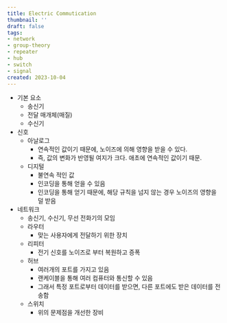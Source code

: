 ```yaml
---
title: Electric Commutication
thumbnail: ''
draft: false
tags:
- network
- group-theory
- repeater
- hub
- switch
- signal
created: 2023-10-04
---
```


* 기본 요소
  * 송신기
  * 전달 매개체(매질)
  * 수신기
* 신호
  * 아날로그
    * 연속적인 값이기 때문에, 노이즈에 의해 영향을 받을 수 있다.
    * 즉, 값의 변화가 반영될 여지가 크다. 애초에 연속적인 값이기 때문.
  * 디지털
    * 불연속 적인 값
    * 인코딩을 통해 얻을 수 있음
    * 인코딩을 통해 얻기 때문에, 해당 규칙을 넘지 않는 경우 노이즈의 영향을 덜 받음
* 네트워크
  * 송신기, 수신기, 무선 전화기의 모임
  * 라우터
    * 맞는 사용자에게 전달하기 위한 장치
  * 리피터
    * 전기 신호를 노이즈로 부터 복원하고 증폭
  * 허브
    * 여러개의 포트를 가지고 있음
    * 랜케이블을 통해 여러 컴퓨터와 통신할 수 있음
    * 그래서 특정 포트로부터 데이터를 받으면, 다른 포트에도 받은 데이터를 전송함
  * 스위치
    * 위의 문제점을 개선한 장비
